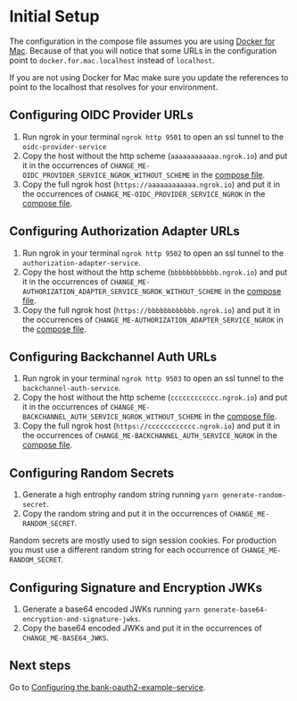 # Initial Setup
The configuration in the compose file assumes you are using [Docker for Mac](https://docs.docker.com/desktop/install/mac-install/). Because of that you will notice that some URLs in the configuration point to `docker.for.mac.localhost` instead of `localhost`.

If you are not using Docker for Mac make sure you update the references to point to the localhost that resolves for your environment.

## Configuring OIDC Provider URLs
1. Run ngrok in your terminal `ngrok http 9501` to open an ssl tunnel to the `oidc-provider-service`
1. Copy the host without the http scheme (`aaaaaaaaaaaa.ngrok.io`) and put it in the occurrences of `CHANGE_ME-OIDC_PROVIDER_SERVICE_NGROK_WITHOUT_SCHEME` in the [compose file](../docker-compose.yml).
1. Copy the full ngrok host (`https://aaaaaaaaaaaa.ngrok.io`) and put it in the occurrences of `CHANGE_ME-OIDC_PROVIDER_SERVICE_NGROK` in the [compose file](../docker-compose.yml).

## Configuring Authorization Adapter URLs
1. Run ngrok in your terminal `ngrok http 9502` to open an ssl tunnel to the `authorization-adapter-service`.
1. Copy the host without the http scheme (`bbbbbbbbbbbb.ngrok.io`) and put it in the occurrences of `CHANGE_ME-AUTHORIZATION_ADAPTER_SERVICE_NGROK_WITHOUT_SCHEME` in the [compose file](../docker-compose.yml).
1. Copy the full ngrok host (`https://bbbbbbbbbbbb.ngrok.io`) and put it in the occurrences of `CHANGE_ME-AUTHORIZATION_ADAPTER_SERVICE_NGROK` in the [compose file](../docker-compose.yml).

## Configuring Backchannel Auth URLs
1. Run ngrok in your terminal `ngrok http 9503` to open an ssl tunnel to the `backchannel-auth-service`.
1. Copy the host without the http scheme (`cccccccccccc.ngrok.io`) and put it in the occurrences of `CHANGE_ME-BACKCHANNEL_AUTH_SERVICE_NGROK_WITHOUT_SCHEME` in the [compose file](../docker-compose.yml).
1. Copy the full ngrok host (`https://cccccccccccc.ngrok.io`) and put it in the occurrences of `CHANGE_ME-BACKCHANNEL_AUTH_SERVICE_NGROK` in the [compose file](../docker-compose.yml).

## Configuring Random Secrets
1. Generate a high entrophy random string running `yarn generate-random-secret`.
1. Copy the random string and put it in the occurrences of `CHANGE_ME-RANDOM_SECRET`.

Random secrets are mostly used to sign session cookies. For production you must use a different random string for each occurrence of `CHANGE_ME-RANDOM_SECRET`.

## Configuring Signature and Encryption JWKs
1. Generate a base64 encoded JWKs running `yarn generate-base64-encryption-and-signature-jwks`.
1. Copy the base64 encoded JWKs and put it in the occurrences of `CHANGE_ME-BASE64_JWKS`.

## Next steps
Go to [Configuring the bank-oauth2-example-service](configuring-bank-oauth2-example-service.md).
